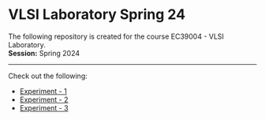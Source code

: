 # VLSI Laboratory Spring 24
The following repository is created for the course EC39004 - VLSI Laboratory. <br>
**Session:** Spring 2024
****
Check out the following:
- [Experiment - 1](/Experiment%20-%201/) <br>
- [Experiment - 2](/Experiment%20-%202/) <br>
- [Experiment - 3](/Experiment%20-%203/) <br>
